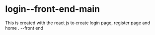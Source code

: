 # login--front-end-main
This  is created with the react js to create login page, register page and home  . --front end 
